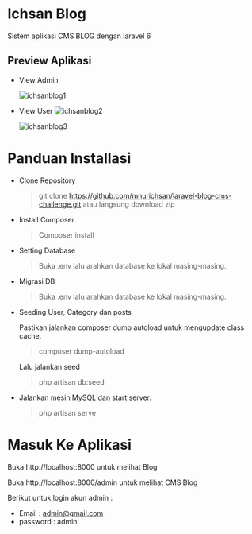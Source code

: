 # Ichsan Blog

Sistem aplikasi CMS BLOG dengan laravel 6

## Preview Aplikasi

-   View Admin

    ![ichsanblog1](https://user-images.githubusercontent.com/41501730/89091342-2aeda900-d3d3-11ea-92f0-f37f3ba64747.png)

-   View User
    ![ichsanblog2](https://user-images.githubusercontent.com/41501730/89091372-71db9e80-d3d3-11ea-9871-004fe70eed65.png)

    ![ichsanblog3](https://user-images.githubusercontent.com/41501730/89091378-828c1480-d3d3-11ea-8151-583bf74bfc0e.png)

# Panduan Installasi

-   Clone Repository

    > git clone https://github.com/mnurichsan/laravel-blog-cms-challenge.git atau langsung download zip

-   Install Composer

    > Composer install

-   Setting Database

    > Buka .env lalu arahkan database ke lokal masing-masing.

-   Migrasi DB

    > Buka .env lalu arahkan database ke lokal masing-masing.

-   Seeding User, Category dan posts

    Pastikan jalankan composer dump autoload untuk mengupdate class cache.

    > composer dump-autoload

    Lalu jalankan seed

    > php artisan db:seed

-   Jalankan mesin MySQL dan start server.

    > php artisan serve

# Masuk Ke Aplikasi

Buka http://localhost:8000 untuk melihat Blog

Buka http://localhost:8000/admin untuk melihat CMS Blog

Berikut untuk login akun admin :

-   Email : admin@gmail.com
-   password : admin
